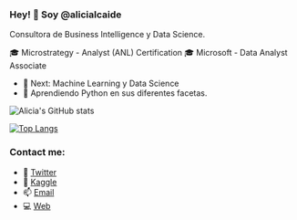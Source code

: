 ### Hey! 👋 Soy @alicialcaide

Consultora de Business Intelligence y Data Science.

:mortar_board: Microstrategy - Analyst (ANL) Certification
:mortar_board: Microsoft - Data Analyst Associate

- 👀 Next: Machine Learning y Data Science
- 🌱 Aprendiendo Python en sus diferentes facetas.

<!---
alicialcaide/alicialcaide is a ✨ special ✨ repository because its `README.md` (this file) appears on your GitHub profile.
You can click the Preview link to take a look at your changes.
--->
![Alicia's GitHub stats](https://github-readme-stats.vercel.app/api?username=alicialcaide&show_icons=true&theme=vue)

[![Top Langs](https://github-readme-stats.vercel.app/api/top-langs/?username=alicialcaide&layout=compact&theme=vue)](https://github.com/alicialcaide/github-readme-stats)

### Contact me: 
- :baby_chick: [Twitter](https://twitter.com/alicialcaide "Twitter")
- :memo: [Kaggle](https://www.kaggle.com/alicialcaide "Kaggle")
- :mailbox: [Email](mailto:alcaidelaserna@gmail.com)
- :computer: [Web](https://www.alicialcaide.com "Web personal")
